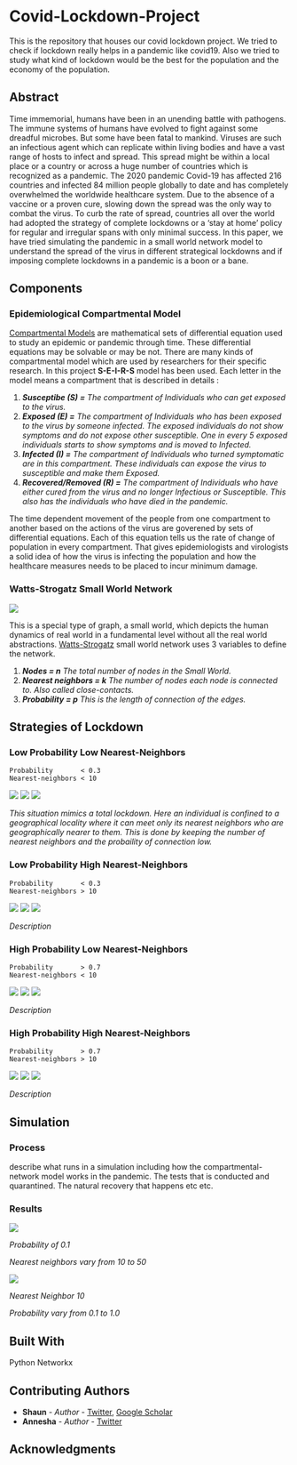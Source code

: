 # Covid-Lockdown-Project
This is the repository that houses our covid lockdown project. We tried to check if lockdown really helps in a pandemic like covid19. Also we tried to study what kind of lockdown would be the best for the population and the economy of the population. 

## Abstract
Time immemorial, humans have been in an unending battle with pathogens. The immune systems of humans have evolved to fight against some dreadful microbes. But some have been fatal to mankind. Viruses are such an infectious agent which can replicate within living bodies and have a vast range of hosts to infect and spread. This spread might be within a local place or a country or across a huge number of countries which is recognized as a pandemic. The 2020 pandemic Covid-19 has affected 216 countries and infected 84 million people globally to date and has completely overwhelmed the worldwide healthcare system. Due to the absence of a vaccine or a proven cure, slowing down the spread was the only way to combat the virus. To curb the rate of spread, countries all over the world had adopted the strategy of complete lockdowns or a ‘stay at home’ policy for regular and irregular spans with only minimal success. In this paper, we have tried simulating the pandemic in a small world network model to understand the spread of the virus in different strategical lockdowns and if imposing complete lockdowns in a pandemic is a boon or a bane.

## Components

### Epidemiological Compartmental Model

[Compartmental Models](https://en.wikipedia.org/wiki/Compartmental_models_in_epidemiology) are mathematical sets of differential equation used to study an epidemic or pandemic through time. These differential equations may be solvable or may be not. There are many kinds of compartmental model which are used by researchers for their specific research. In this project **S-E-I-R-S** model has been used. Each letter in the model means a compartment that is described in details : 
1. ***Susceptibe        (S) =*** _The compartment of Individuals who can get exposed to the virus._
2. ***Exposed           (E) =*** _The compartment of Individuals who has been exposed to the virus by someone infected. The exposed individuals do not show symptoms and do not expose other susceptible. One in every 5 exposed individuals starts to show symptoms and is moved to Infected._
3. ***Infected          (I) =*** _The compartment of Individuals who turned symptomatic are in this compartment. These individuals can expose the virus to susceptible and make them Exposed._
4. ***Recovered/Removed (R) =*** _The compartment of Individuals who have either cured from the virus and no longer Infectious or Susceptible. This also has the individuals who have died in the pandemic._

The time dependent movement of the people from one compartment to another based on the actions of the virus are goverened by sets of differential equations. Each of this equation tells us the rate of change of population in every compartment. That gives epidemiologists and virologists a solid idea of how the virus is infecting the population and how the healthcare measures needs to be placed to incur minimum damage.

### Watts-Strogatz Small World Network
![](https://github.com/thecrazyphysicist369/Voting-in-a-Small-World-Network/blob/master/swn.png)

This is a special type of graph, a small world, which depicts the human dynamics of real world in a fundamental level without all the real world abstractions.
[Watts-Strogatz](https://en.wikipedia.org/wiki/Watts%E2%80%93Strogatz_model) small world network uses 3 variables to define the network.

1. ***Nodes              =  n***   _The total number of nodes in the Small World._
2. ***Nearest neighbors  =  k***   _The number of nodes each node is connected to. Also called close-contacts._
3. ***Probability        =  p***   _This is the length of connection of the edges._

## Strategies of Lockdown

### Low Probability Low Nearest-Neighbors
```
Probability       < 0.3
Nearest-neighbors < 10
```
![](https://github.com/thecrazyphysicist369/Covid-Lockdown-Project/blob/main/Images/Probability%200.1/8.png)
![](https://github.com/thecrazyphysicist369/Covid-Lockdown-Project/blob/main/Images/Probability%200.2/8.png)
![](https://github.com/thecrazyphysicist369/Covid-Lockdown-Project/blob/main/Images/Probability%200.3/8.png)

_This situation mimics a total lockdown. Here an individual is confined to a geographical locality where it can meet only its nearest neighbors who are geographically nearer to them. This is done by keeping the number of nearest neighbors and the probaility of connection low._

### Low Probability High Nearest-Neighbors
```
Probability       < 0.3
Nearest-neighbors > 10
```
![](https://github.com/thecrazyphysicist369/Covid-Lockdown-Project/blob/main/Images/Probability%200.1/20.png)
![](https://github.com/thecrazyphysicist369/Covid-Lockdown-Project/blob/main/Images/Probability%200.2/20.png)
![](https://github.com/thecrazyphysicist369/Covid-Lockdown-Project/blob/main/Images/Probability%200.3/20.png)

_Description_

### High Probability Low Nearest-Neighbors
```
Probability       > 0.7
Nearest-neighbors < 10
```
![](https://github.com/thecrazyphysicist369/Covid-Lockdown-Project/blob/main/Images/Probability%200.1/8.png)
![](https://github.com/thecrazyphysicist369/Covid-Lockdown-Project/blob/main/Images/Probability%200.1/8.png)
![](https://github.com/thecrazyphysicist369/Covid-Lockdown-Project/blob/main/Images/Probability%200.1/8.png)

_Description_

### High Probability High Nearest-Neighbors
```
Probability       > 0.7
Nearest-neighbors > 10
```
![](https://github.com/thecrazyphysicist369/Covid-Lockdown-Project/blob/main/Images/Probability%200.1/8.png)
![](https://github.com/thecrazyphysicist369/Covid-Lockdown-Project/blob/main/Images/Probability%200.1/8.png)
![](https://github.com/thecrazyphysicist369/Covid-Lockdown-Project/blob/main/Images/Probability%200.1/8.png)

_Description_


## Simulation
### Process
describe what runs in a simulation including how the compartmental-network model works in the pandemic. The tests that is conducted and quarantined. The natural recovery that happens etc etc.

### Results
![](https://github.com/thecrazyphysicist369/Covid-Lockdown-Project/blob/main/Images/Probability%200.1/0.1.gif)

_Probability of 0.1_

_Nearest neighbors vary from 10 to 50_

![](https://github.com/thecrazyphysicist369/Covid-Lockdown-Project/blob/main/Images/Nearest%20Neighbors%2010/k10.gif)

_Nearest Neighbor 10_

_Probability vary from 0.1 to 1.0_

## Built With
Python
Networkx

## Contributing Authors

* **Shaun** - *Author* - [Twitter](https://twitter.com/thecrzyphysicst), [Google Scholar](https://scholar.google.com/citations?hl=en&user=mxc8IfcAAAAJ)
* **Annesha** - *Author* - [Twitter](https://twitter.com/anneshaghosh14)

## Acknowledgments


